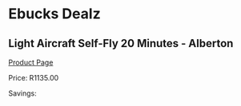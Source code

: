 
# Ebucks Dealz
## Light Aircraft Self-Fly 20 Minutes - Alberton
[Product Page](https://www.ebucks.com/web/shop/productSelected.do?prodId=472732674&catId=322194367)

Price: R1135.00

Savings: 


	